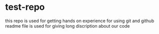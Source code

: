 # test-repo
this repo is used for getting hands on experience for using git and github
readme file is used for giving long discription about our code 
